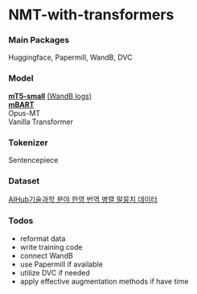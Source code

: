 # NMT-with-transformers

### Main Packages  
Huggingface, Papermill, WandB, DVC

### Model  
[**mT5-small**](https://huggingface.co/mt5-small) [(WandB logs)](https://wandb.ai/dotsnangles/en2ko-translator-mt5-small)  
[**mBART**](https://huggingface.co/facebook/mbart-large-50-many-to-many-mmt)  
Opus-MT  
Vanilla Transformer

### Tokenizer
Sentencepiece

### Dataset  
[AIHub기술과학 분야 한영 번역 병렬 말뭉치 데이터](https://aihub.or.kr/aihubdata/data/view.do?currMenu=115&topMenu=100&aihubDataSe=realm&dataSetSn=71266)

### Todos  
- reformat data
- write training code
- connect WandB
- use Papermill if available
- utilize DVC if needed
- apply effective augmentation methods if have time
